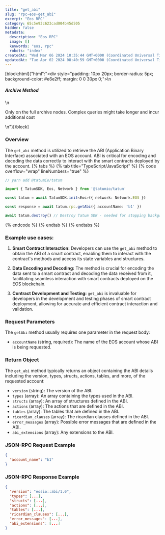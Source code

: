 ```yaml
---
title: "get_abi"
slug: "rpc-eos-get_abi"
excerpt: "Eos RPC"
category: 65c5e93c623cad004b45d505
hidden: false
metadata: 
  description: "Eos RPC"
  image: []
  keywords: "eos, rpc"
  robots: "index"
createdAt: "Wed Mar 06 2024 10:35:44 GMT+0000 (Coordinated Universal Time)"
updatedAt: "Tue Apr 02 2024 08:40:59 GMT+0000 (Coordinated Universal Time)"
---
```

[block:html]{"html":"<div style=\"padding: 10px 20px; border-radius: 5px; background-color: #e6e2ff; margin: 0 0 30px 0;\">\n  <h5>Archive Method</h5>\n  <p>Only on the full archive nodes. Complex queries might take longer and incur additional cost</p>\n</div>"}[/block]


### Overview

The `get_abi` method is utilized to retrieve the ABI (Application Binary Interface) associated with an EOS account. ABI is critical for encoding and decoding the data correctly to interact with the smart contracts deployed by the account.
{% tabs %}
{% tab title="TypeScript/JavaScript" %}
{% code overflow="wrap" lineNumbers="true" %}
```typescript
// yarn add @tatumio/tatum

import { TatumSDK, Eos, Network } from '@tatumio/tatum'

const tatum = await TatumSDK.init<Eos>({ network: Network.EOS })

const response = await tatum.rpc.getAbi({ accountName: 'b1' })

await tatum.destroy() // Destroy Tatum SDK - needed for stopping background jobs
```
{% endcode %}
{% endtab %}
{% endtabs %}
### Example use cases:

1. **Smart Contract Interaction:**
   Developers can use the `get_abi` method to obtain the ABI of a smart contract, enabling them to interact with the contract's methods and access its state variables and structures.

2. **Data Encoding and Decoding:**
   The method is crucial for encoding the data sent to a smart contract and decoding the data received from it, facilitating seamless interaction with smart contracts deployed on the EOS blockchain.

3. **Contract Development and Testing:**
   `get_abi` is invaluable for developers in the development and testing phases of smart contract deployment, allowing for accurate and efficient contract interaction and validation.

### Request Parameters

The `getAbi` method usually requires one parameter in the request body:

- `accountName` (string, required): The name of the EOS account whose ABI is being requested.

### Return Object

The `get_abi` method typically returns an object containing the ABI details including the version, types, structs, actions, tables, and more, of the requested account:

- `version` (string): The version of the ABI.
- `types` (array): An array containing the types used in the ABI.
- `structs` (array): An array of structures defined in the ABI.
- `actions` (array): The actions that are defined in the ABI.
- `tables` (array): The tables that are defined in the ABI.
- `ricardian_clauses` (array): The ricardian clauses defined in the ABI.
- `error_messages` (array): Possible error messages that are defined in the ABI.
- `abi_extensions` (array): Any extensions to the ABI.

### JSON-RPC Request Example

```json
{
  "account_name": "b1"
}
```
### JSON-RPC Response Example

```json
{
  "version": "eosio::abi/1.0",
  "types": [...],
  "structs": [...],
  "actions": [...],
  "tables": [...],
  "ricardian_clauses": [...],
  "error_messages": [...],
  "abi_extensions": [...]
}
```